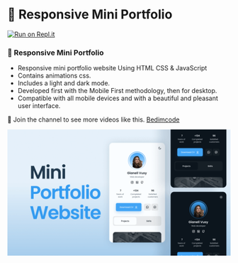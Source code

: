 # 💼 Responsive Mini Portfolio
[![Run on Repl.it](https://replit.com/badge/github/Kaushalendra01/Mini-Profolio.git)](https://replit.com/new/github/Kaushalendra01/Mini-Profolio.git)
### 💼 Responsive Mini Portfolio

- Responsive mini portfolio website Using HTML CSS & JavaScript
- Contains animations css.
- Includes a light and dark mode.
- Developed first with the Mobile First methodology, then for desktop.
- Compatible with all mobile devices and with a beautiful and pleasant user interface.

💙 Join the channel to see more videos like this. [Bedimcode](https://www.youtube.com/c/Bedimcode)

![preview img](/preview.png)
